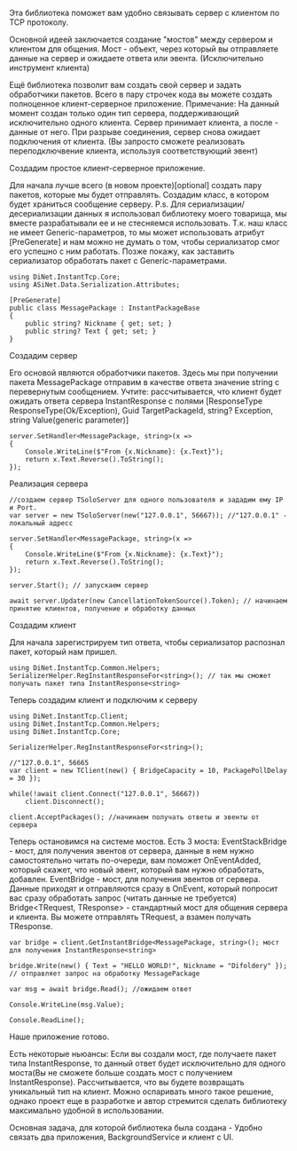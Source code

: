 Эта библиотека поможет вам удобно связывать сервер с клиентом по TCP протоколу.

Основной идеей заключается создание "мостов" между сервером и клиентом для общения.
Мост - объект, через который вы отправляете данные на сервер и ожидаете ответа или эвента.
(Исключительно инструмент клиента)

Ещё библиотека позволит вам создать свой сервер и задать обработчики пакетов. Всего в пару строчек кода вы можете создать полноценное клиент-серверное приложение. 
Примечание: 
  На данный момент создан только один тип сервера, поддерживающий исключительно одного клиента.
  Сервер принимает клиента, а после - данные от него.
  При разрыве соединения, сервер снова ожидает подключения от клиента. (Вы запросто сможете реализовать переподключвение клиента, используя соответствующий эвент)

Создадим простое клиент-серверное приложение.

Для начала лучше всего (в новом проекте)[optional] создать пару пакетов, которые мы будет отправлять.
Создадим класс, в котором будет храниться сообщение серверу.
P.s. Для сериализации/десериализации данных я использовал библиотеку моего товарища, мы вместе разрабатывали ее и не стесняемся использовать.
Т.к. наш класс не имеет Generic-параметров, то мы может использовать атрибут [PreGenerate] и нам можно не думать о том, чтобы сериализатор смог его успешно с ним работать.
Позже покажу, как заставить сериализатор обработать пакет с Generic-параметрами.
```
using DiNet.InstantTcp.Core;
using ASiNet.Data.Serialization.Attributes;

[PreGenerate]
public class MessagePackage : InstantPackageBase
{
    public string? Nickname { get; set; }
    public string? Text { get; set; }
}
```

Создадим сервер

Его основой являются обработчики пакетов. 
Здесь мы при получении пакета MessagePackage отправим в качестве ответа значение string с перевернутым сообщением.
Учтите: рассчитывается, что клиент будет ожидать ответа сервера InstantResponse<string> с полями [ResponseType ResponseType(Ok/Exception), Guid TargetPackageId, string? Exception, string Value(generic parameter)]
```
server.SetHandler<MessagePackage, string>(x =>
{
    Console.WriteLine($"From {x.Nickname}: {x.Text}");
    return x.Text.Reverse().ToString();
});
```

Реализация сервера
```
//создаем сервер TSoloServer для одного пользователя и зададим ему IP и Port.
var server = new TSoloServer(new("127.0.0.1", 56667)); //"127.0.0.1" - локальный адресс

server.SetHandler<MessagePackage, string>(x =>
{
    Console.WriteLine($"From {x.Nickname}: {x.Text}");
    return x.Text.Reverse().ToString();
});

server.Start(); // запускаем сервер

await server.Updater(new CancellationTokenSource().Token); // начинаем принятие клиентов, получение и обработку данных
```

Создадим клиент

Для начала зарегистрируем тип ответа, чтобы сериализатор распознал пакет, который нам пришел.
```
using DiNet.InstantTcp.Common.Helpers;
SerializerHelper.RegInstantResponseFor<string>(); // так мы сможет получать пакет типа InstantResponse<string>
```

Теперь создадим клиент и подключим к серверу
```
using DiNet.InstantTcp.Client;
using DiNet.InstantTcp.Common.Helpers;
using DiNet.InstantTcp.Core;

SerializerHelper.RegInstantResponseFor<string>();

//"127.0.0.1", 56665
var client = new TClient(new() { BridgeCapacity = 10, PackagePollDelay = 30 });

while(!await client.Connect("127.0.0.1", 56667))
    client.Disconnect();

client.AcceptPackages(); //начинаем получать ответы и эвенты от сервера
```

Теперь остановимся на системе мостов.
Есть 3 моста:
EventStackBridge<TEvent> - мост, для получения эвентов от сервера, данные в нем нужно самостоятельно читать по-очереди, вам поможет OnEventAdded, который скажет, что новый эвент, который вам нужно обработать, добавлен.
EventBridge<TEvent> - мост, для получения эвентов от сервера. Данные приходят и отправляются сразу в OnEvent, который попросит вас сразу обработать запрос (читать данные не требуется)
Bridge<TRequest, TResponse>  - стандартный мост для общения сервера и клиента. Вы можете отправлять TRequest, а взамен получать TResponse.

```
var bridge = client.GetInstantBridge<MessagePackage, string>(); мост для получения InstantResponse<string>

bridge.Write(new() { Text = "HELLO WORLD!", Nickname = "Difoldery" }); // отправляет запрос на обработку MessagePackage

var msg = await bridge.Read(); //ожидаем ответ

Console.WriteLine(msg.Value);

Console.ReadLine();
```

Наше приложение готово. 

Есть некоторые ньюансы: 
Если вы создали мост, где получаете пакет типа InstantResponse<string>, то данный ответ будет исключительно для одного моста(Вы не сможете больше создать мост с получением InstantResponse<string>).
  Рассчитывается, что вы будете возвращать уникальный тип на клиент. 
  Можно оспаривать много такое решение, однако проект еще в разработке и автор стремится сделать библиотеку максимально удобной в использовании.

Основная задача, для которой библиотека была создана - Удобно связать два приложения, BackgroundService и клиент с UI.
